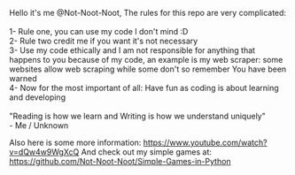 Hello it's me @Not-Noot-Noot, The rules for this repo are very complicated:<br />
<br />
1- Rule one, you can use my code I don't mind :D <br />
2- Rule two credit me if you want it's not necessary<br />
3- Use my code ethically and I am not responsible for anything that happens to you because of my code, an example is my web scraper: some websites allow web scraping while some don't so remember You have been warned<br />
4- Now for the most important of all: Have fun as coding is about learning and developing<br />
    <br/>"Reading is how we learn and Writing is how we understand uniquely"<br />
    	- Me / Unknown


Also here is some more information: https://www.youtube.com/watch?v=dQw4w9WgXcQ 
And check out my simple games at: https://github.com/Not-Noot-Noot/Simple-Games-in-Python
